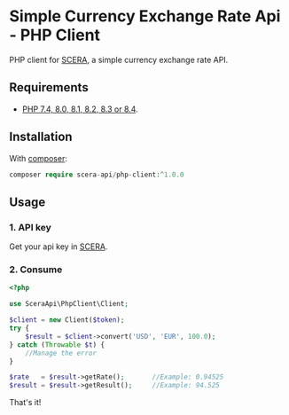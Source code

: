 # Simple Currency Exchange Rate Api - PHP Client

PHP client for [SCERA](https://scera-api.com/), a simple currency exchange rate API.

## Requirements
- [PHP 7.4, 8.0, 8.1, 8.2, 8.3 or 8.4](https://php.net).

## Installation
With [composer](https://getcomposer.org/download/):
```php
composer require scera-api/php-client:^1.0.0
```

## Usage
### 1. API key
Get your api key in [SCERA](https://scera-api.com/).

### 2. Consume
```php
<?php

use SceraApi\PhpClient\Client;

$client = new Client($token);
try {
    $result = $client->convert('USD', 'EUR', 100.0);
} catch (Throwable $t) {
    //Manage the error
}

$rate   = $result->getRate();       //Example: 0.94525
$result = $result->getResult();     //Example: 94.525
```
That's it!